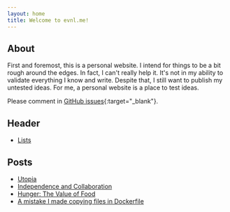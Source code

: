 ```yaml
---
layout: home
title: Welcome to evnl.me!
---
```


## About

First and foremost, this is a personal website. I intend for things to be a bit rough around the edges. In fact, I can't really help it. It's not in my ability to validate everything I know and write. Despite that, I still want to publish my untested ideas. For me, a personal website is a place to test ideas.

Please comment in [GitHub issues](https://github.com/evnlme/evnlme.github.io/issues/new){:target="_blank"}.

## Header

* [Lists](./lists.md)

## Posts

* [Utopia](./content/utopia.md)
* [Independence and Collaboration](./content/collab.md)
* [Hunger: The Value of Food](./content/hunger.md)
* [A mistake I made copying files in Dockerfile](./content/docker_copy.md)